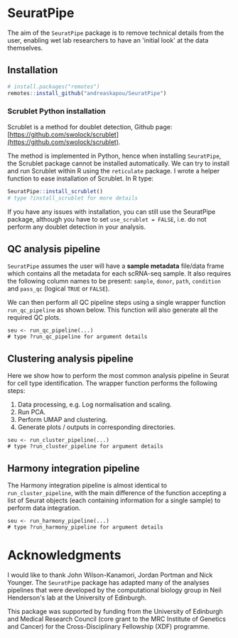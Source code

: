 # SeuratPipe

The aim of the `SeuratPipe` package is to remove technical details from the user, enabling wet lab researchers to have an 'initial look' at the data themselves.

## Installation
```R
# install.packages("remotes")
remotes::install_github("andreaskapou/SeuratPipe")
```

### Scrublet Python installation
Scrublet is a method for doublet detection, Github page: [https://github.com/swolock/scrublet](https://github.com/swolock/scrublet). 

The method is implemented in Python, hence when installing `SeuratPipe`, the Scrublet package cannot be installed automatically. We can try to install and run Scrublet within R using the `reticulate` package. I wrote a helper function to ease installation of Scrublet. In R type:
```R
SeuratPipe::install_scrublet()
# type ?install_scrublet for more details
```

If you have any issues with installation, you can still use the SeuratPipe package, although you have to set `use_scrublet = FALSE`, i.e. do not perform any doublet detection in your analysis.

## QC analysis pipeline
`SeuratPipe` assumes the user will have a __sample metadata__ file/data frame which contains all the metadata for each scRNA-seq sample. It also requires the following column names to be present: `sample`, `donor`, `path`, `condition` and `pass_qc` (logical `TRUE` or `FALSE`).

We can then perform all QC pipeline steps using a single wrapper function `run_qc_pipeline` as shown below. This function will also generate all the required QC plots. 

```{R
seu <- run_qc_pipeline(...)
# type ?run_qc_pipeline for argument details
```

## Clustering analysis pipeline
Here we show how to perform the most common analysis pipeline in Seurat for cell type identification. 
The wrapper function performs the following steps: 

1. Data processing, e.g. Log normalisation and scaling.
2. Run PCA. 
3. Perform UMAP and clustering. 
4. Generate plots / outputs in corresponding directories.

```{R
seu <- run_cluster_pipeline(...)
# type ?run_cluster_pipeline for argument details
```

## Harmony integration pipeline
The Harmony integration pipeline is almost identical to `run_cluster_pipeline`, with the main difference of the function accepting a list of Seurat objects (each containing information for a single sample) to perform data integration.
```{R
seu <- run_harmony_pipeline(...)
# type ?run_harmony_pipeline for argument details
```

# Acknowledgments
I would like to thank John Wilson-Kanamori, Jordan Portman and Nick Younger. The `SeuratPipe` package has adapted many of the analyses pipelines that were developed by the computational biology group in Neil Henderson's lab at the University of Edinburgh.

This package was supported by funding from the University of Edinburgh and Medical Research Council (core grant to the MRC Institute of Genetics and Cancer) for the Cross-Disciplinary Fellowship (XDF) programme.
